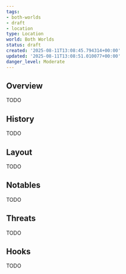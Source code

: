 ```yaml
---
tags:
- both-worlds
- draft
- location
type: Location
world: Both Worlds
status: draft
created: '2025-08-11T13:08:45.794314+00:00'
updated: '2025-08-11T13:08:51.010077+00:00'
danger_level: Moderate
---
```




## Overview

TODO
## History

TODO
## Layout

TODO
## Notables

TODO
## Threats

TODO
## Hooks

TODO
